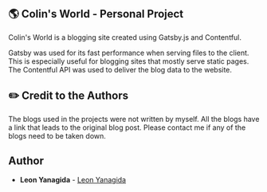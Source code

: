 ## 🌎 Colin's World - Personal Project

Colin's World is a blogging site created using Gatsby.js and Contentful.

Gatsby was used for its fast performance when serving files to the client. This is especially useful for blogging sites that mostly serve static pages. The Contentful API was used to deliver the blog data to the website.



## ✏️  Credit to the Authors
The blogs used in the projects were not written by myself. All the blogs have a link that leads to the original blog post. Please contact me if any of the blogs need to be taken down.


## Author

* **Leon Yanagida** - [Leon Yanagida](https://leonyanagida.com)
